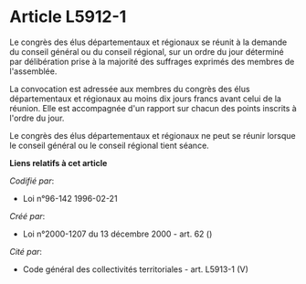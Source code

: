 # Article L5912-1

Le congrès des élus départementaux et régionaux se réunit à la demande du conseil général ou du conseil régional, sur un
ordre du jour déterminé par délibération prise à la majorité des suffrages exprimés des membres de l'assemblée.

La convocation est adressée aux membres du congrès des élus départementaux et régionaux au moins dix jours francs avant celui
de la réunion. Elle est accompagnée d'un rapport sur chacun des points inscrits à l'ordre du jour.

Le congrès des élus départementaux et régionaux ne peut se réunir lorsque le conseil général ou le conseil régional tient
séance.

**Liens relatifs à cet article**

_Codifié par_:

  - Loi n°96-142 1996-02-21

_Créé par_:

  - Loi n°2000-1207 du 13 décembre 2000 - art. 62 ()

_Cité par_:

  - Code général des collectivités territoriales - art. L5913-1 (V)
